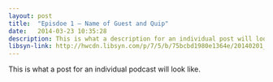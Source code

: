 ```yaml
---
layout: post
title:  "Episdoe 1 – Name of Guest and Quip"
date:   2014-03-23 10:35:28
description: This is what a description for an individual post will look like.
libsyn-link: http://hwcdn.libsyn.com/p/7/5/b/75bcbd1980e1364e/20140201_172152.m4a?c_id=7012498&expiration=1395888039&hwt=45959150a2e62035e47bd48d0554211e
---
```


This is what a post for an individual podcast will look like.